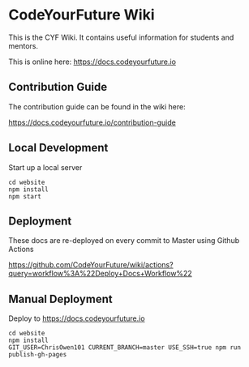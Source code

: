 # CodeYourFuture Wiki

This is the CYF Wiki. It contains useful information for students and mentors.

This is online here: https://docs.codeyourfuture.io

## Contribution Guide

The contribution guide can be found in the wiki here:

https://docs.codeyourfuture.io/contribution-guide

## Local Development

Start up a local server

```
cd website
npm install
npm start
```

## Deployment

These docs are re-deployed on every commit to Master using Github Actions

https://github.com/CodeYourFuture/wiki/actions?query=workflow%3A%22Deploy+Docs+Workflow%22

## Manual Deployment

Deploy to https://docs.codeyourfuture.io

```
cd website
npm install
GIT_USER=ChrisOwen101 CURRENT_BRANCH=master USE_SSH=true npm run publish-gh-pages
```
